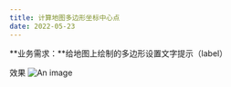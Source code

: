 ```yaml
---
title: 计算地图多边形坐标中心点
date: 2022-05-23
---
```


**业务需求：**给地图上绘制的多边形设置文字提示（label）

效果
![An image](https://cn.vuejs.org/images/logo.png "vue官网logo")